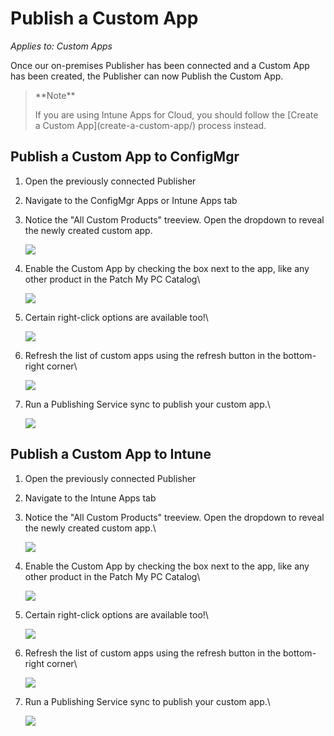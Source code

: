 # Publish a Custom App

_Applies to: Custom Apps_

Once our on-premises Publisher has been connected and a Custom App has been created, the Publisher can now Publish the Custom App.

<blockquote class="wp-block-quote">
<p>**Note**</p>
<p>If you are using Intune Apps for Cloud, you should follow the [Create a Custom App](create-a-custom-app/) process instead.</p>
</blockquote>

## Publish a Custom App to ConfigMgr

1. Open the previously connected Publisher
2. Navigate to the ConfigMgr Apps or Intune Apps tab
3.  Notice the "All Custom Products" treeview. Open the dropdown to reveal the newly created custom app.

    ![](/_images/12treeview.png)


4.  Enable the Custom App by checking the box next to the app, like any other product in the Patch My PC Catalog\


    ![](/_images/13EnableProduct.png)
5.  Certain right-click options are available too!\


    ![](/_images/14rightclickoptions.png)
6.  Refresh the list of custom apps using the refresh button in the bottom-right corner\


    ![](/_images/15Refresh.png)
7.  Run a Publishing Service sync to publish your custom app.\


    ![](/_images/16ConfigMgrAppCreated.png)



## Publish a Custom App to Intune

1. Open the previously connected Publisher
2. Navigate to the Intune Apps tab
3.  Notice the "All Custom Products" treeview. Open the dropdown to reveal the newly created custom app.\


    ![](/_images/17IntuneApps.png)
4.  Enable the Custom App by checking the box next to the app, like any other product in the Patch My PC Catalog\


    ![](/_images/18SelectApps.png)
5.  Certain right-click options are available too!\


    ![](/_images/09RightCLickOptions.png)
6.  Refresh the list of custom apps using the refresh button in the bottom-right corner\


    ![](/_images/20Refreshbutton.png)
7.  Run a Publishing Service sync to publish your custom app.\


    ![](/_images/21Success.png)